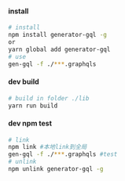 #### install
```bash
# install
npm install generator-gql -g 
or
yarn global add generator-gql
# use
gen-gql -f ./***.graphqls
```


#### dev build

```bash
# build in folder ./lib
yarn run build
```
#### dev npm test 

```bash
# link
npm link #本地link到全局 
gen-gql -f ./***.graphqls #test
# unlink
npm unlink generator-gql -g
```